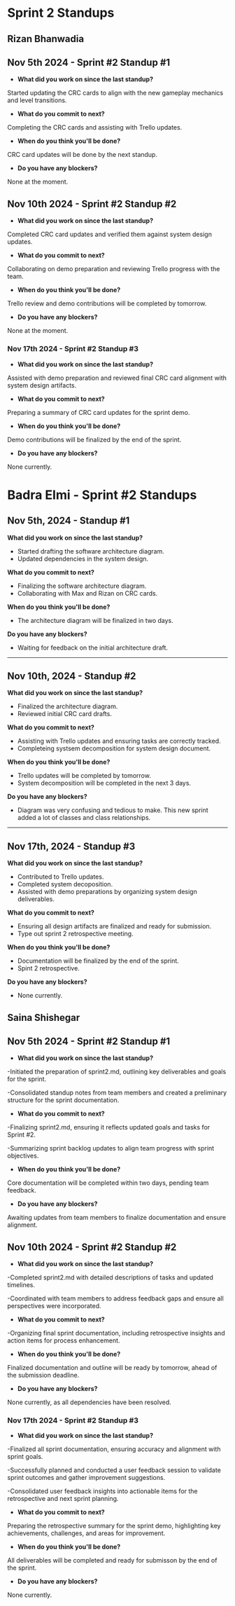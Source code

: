 # Sprint 2 Standups

## Rizan Bhanwadia

## Nov 5th 2024  - Sprint #2 Standup #1
- **What did you work on since the last standup?**

Started updating the CRC cards to align with the new gameplay mechanics and level transitions.

- **What do you commit to next?**

Completing the CRC cards and assisting with Trello updates.

- **When do you think you'll be done?**

CRC card updates will be done by the next standup.

- **Do you have any blockers?**

None at the moment.

## Nov 10th 2024 - Sprint #2 Standup #2
- **What did you work on since the last standup?**

Completed CRC card updates and verified them against system design updates.

- **What do you commit to next?**

Collaborating on demo preparation and reviewing Trello progress with the team.

- **When do you think you'll be done?**

Trello review and demo contributions will be completed by tomorrow.

- **Do you have any blockers?**

None at the moment.

### Nov 17th 2024  - Sprint #2 Standup #3
- **What did you work on since the last standup?**

Assisted with demo preparation and reviewed final CRC card alignment with system design artifacts.

- **What do you commit to next?**

Preparing a summary of CRC card updates for the sprint demo.

- **When do you think you'll be done?**

Demo contributions will be finalized by the end of the sprint.

- **Do you have any blockers?**

None currently.

# Badra Elmi - Sprint #2 Standups

## Nov 5th, 2024 - Standup #1
**What did you work on since the last standup?**  
- Started drafting the software architecture diagram.  
- Updated dependencies in the system design.  

**What do you commit to next?**  
- Finalizing the software architecture diagram.  
- Collaborating with Max and Rizan on CRC cards.  

**When do you think you'll be done?**  
- The architecture diagram will be finalized in two days.  

**Do you have any blockers?**  
- Waiting for feedback on the initial architecture draft.  

---

## Nov 10th, 2024 - Standup #2
**What did you work on since the last standup?**  
- Finalized the architecture diagram.  
- Reviewed initial CRC card drafts.  

**What do you commit to next?**  
- Assisting with Trello updates and ensuring tasks are correctly tracked.
- Completeing systsem decomposition for system design document.

**When do you think you'll be done?**  
- Trello updates will be completed by tomorrow.
- System decomposition will be completed in the next 3 days.  

**Do you have any blockers?**  
- Diagram was very confusing and tedious to make. This new sprint added a lot of classes and class relationships.

---

## Nov 17th, 2024 - Standup #3
**What did you work on since the last standup?**  
- Contributed to Trello updates.
- Completed system decoposition.
- Assisted with demo preparations by organizing system design deliverables.  

**What do you commit to next?**  
- Ensuring all design artifacts are finalized and ready for submission.
- Type out sprint 2 retrospective meeting. 

**When do you think you'll be done?**  
- Documentation will be finalized by the end of the sprint.
- Spint 2 retrospective.

**Do you have any blockers?**  
- None currently.


## Saina Shishegar

## Nov 5th 2024  - Sprint #2 Standup #1
- **What did you work on since the last standup?**

-Initiated the preparation of sprint2.md, outlining key deliverables and goals for the sprint.

-Consolidated standup notes from team members and created a preliminary structure for the sprint documentation.

- **What do you commit to next?**

-Finalizing sprint2.md, ensuring it reflects updated goals and tasks for Sprint #2.

-Summarizing sprint backlog updates to align team progress with sprint objectives.

- **When do you think you'll be done?**

Core documentation will be completed within two days, pending team feedback.

- **Do you have any blockers?**

Awaiting updates from team members to finalize documentation and ensure alignment.

## Nov 10th 2024 - Sprint #2 Standup #2
- **What did you work on since the last standup?**

-Completed sprint2.md with detailed descriptions of tasks and updated timelines.

-Coordinated with team members to address feedback gaps and ensure all perspectives were incorporated.

- **What do you commit to next?**

-Organizing final sprint documentation, including retrospective insights and action items for process enhancement.

- **When do you think you'll be done?**

Finalized documentation and outline will be ready by tomorrow, ahead of the submission deadline.

- **Do you have any blockers?**

None currently, as all dependencies have been resolved.

### Nov 17th 2024  - Sprint #2 Standup #3
- **What did you work on since the last standup?**

-Finalized all sprint documentation, ensuring accuracy and alignment with sprint goals.

-Successfully planned and conducted a user feedback session to validate sprint outcomes and gather improvement suggestions.

-Consolidated user feedback insights into actionable items for the retrospective and next sprint planning.

- **What do you commit to next?**

Preparing the retrospective summary for the sprint demo, highlighting key achievements, challenges, and areas for improvement.

- **When do you think you'll be done?**

All deliverables will be completed and ready for submisson by the end of the sprint.

- **Do you have any blockers?**

None currently.
